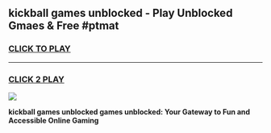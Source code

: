
## kickball games unblocked - Play Unblocked Gmaes & Free #ptmat
<h3>
<a href="https://news.freeplayer.one?title=kickball_games_unblocked&ref=03M">CLICK TO PLAY</a></h3>
<hr>

<h3>
<a href="https://news.freeplayer.one?title=kickball_games_unblocked&ref=03M">CLICK 2 PLAY</a>
  
</h3>

<a href="https://news.freeplayer.one?title=kickball_games_unblocked&ref=03M"><img src="https://clearcache.store/games.png"></a>


**kickball games unblocked games unblocked: Your Gateway to Fun and Accessible Online Gaming**
